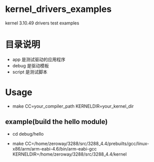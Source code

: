 # kernel_drivers_examples

kernel 3.10.49 drivers test examples

# 目录说明

- app 是测试驱动的应用程序
- debug 是驱动模板
- script 是测试脚本

# Usage

- make CC=your_compiler_path KERNELDIR=your_kernel_dir

## example(build the hello module)

- cd debug/hello

- make CC=/home/zeroway/3288/src/3288_4.4/prebuilts/gcc/linux-x86/arm/arm-eabi-4.6/bin/arm-eabi-gcc KERNELDIR=/home/zeroway/3288/src/3288_4.4/kernel

